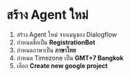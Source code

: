 
# สร้าง Agent ใหม่

1. สร้าง Agent ใหม่ จากเมนูของ Dialogflow
2. กำหนดชื่อเป็น **RegistrationBot**
3. กำหนดภาษาเป็น **ภาษาไทย**
4. กำหนด Timezone เป็น **GMT+7 Bangkok**
5. เลือก **Create new google project**